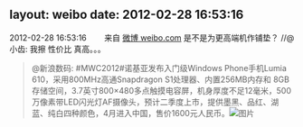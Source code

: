 layout: weibo
date: 2012-02-28 16:53:16
---
<meta name="referrer" content="no-referrer" />

2012-02-28 16:53:16  &nbsp;&nbsp;&nbsp;&nbsp;&nbsp;&nbsp; 来自 <a href="http://weibo.com/" rel="nofollow">微博 weibo.com</a>
是不是为更高端机作铺垫？ //@小齿: 我擦 性价比 真高。。。
>  @新浪数码: #MWC2012#诺基亚发布入门级Windows Phone手机Lumia 610，采用800MHz高通Snapdragon S1处理器、内置256MB内存和 8GB存储空间，3.7英寸800×480多点触摸电容屏，机身厚度不足12毫米，500万像素带LED闪光灯AF摄像头，预计二季度上市，提供墨黑、品红、湖蓝、纯白四种颜色，4月进入中国，售价1600元人民币。 ​​​
>  ![图片](https://ww3.sinaimg.cn/large/61e89358jw1dqgw741dwjj.jpg)
